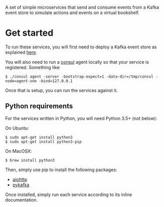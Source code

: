 A set of simple microservices that send and consume events
from a Kafka event store to simulate actions and events
on a virtual bookshelf.

Get started
===========

To run these services, you will first need to deploy a
Kafka event store as explained [here](https://github.com/antifragilesoftware/sandbox/tree/master/kafka#run-a-kafka-cluster-on-kubernetes).

You will also need to run a [consul](https://www.consul.io)
agent locally so that your service is registered.
Something like:

```
$ ./consul agent -server -bootstrap-expect=1 -data-dir=/tmp/consul -node=agent-one -bind=127.0.0.1
```

Once that is setup, you can run the services against it.

Python requirements
-------------------

For the services written in Python, you will need
Python 3.5+ (not below):

On Ubuntu:

```
$ sudo apt-get install python3
$ sudo apt-get install python3-pip
```

On MacOSX:

```
$ brew install python3
```

Then, simply use pip to install the following packages:

* [aiohttp](http://aiohttp.readthedocs.org/en/stable/)
* [pykafka](http://pykafka.readthedocs.org/en/latest/)

Once installed, simply run each service according
to its inline documentation.